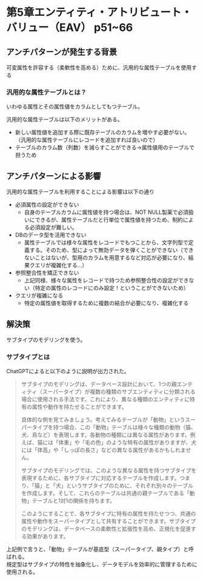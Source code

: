 # 第5章エンティティ・アトリビュート・バリュー（EAV） p51~66
## アンチパターンが発生する背景
可変属性を許容する（柔軟性を高める）ために、汎用的な属性テーブルを使用する  

### 汎用的な属性テーブルとは？
いわゆる属性とその属性値をカラムとしてもつテーブル。  

汎用的な属性テーブルは以下のメリットがある。
- 新しい属性値を追加する際に既存テーブルのカラムを増やす必要がない。（汎用的な属性テーブルにレコードを追加すれば良いので）
- テーブルのカラム数（列数）を減らすことができる→属性値用のテーブルで担うため


## アンチパターンによる影響
汎用的な属性テーブルを利用することによる影響は以下の通り
- 必須属性の設定ができない
	- 自身のテーブルカラムに属性値を持つ場合は、NOT NULL製薬で必須扱いにできるが、属性テーブルだと行単位で属性値を持つため、制約による必須設定が難しい。
- DBのデータ型を活用できない
	- 属性テーブルでは様々な属性をレコードでもつことから、文字列型で定義する。そのため、型によって無効データを弾くことができない（できないことはないが、型用のカラムを用意するなど対応が必要になり、結果クエリが複雑化する...）
- 参照整合性を矯正できない
	- 上記同様、様々な属性をレコードで持つため参照整合性の設定ができない（特定の属性のレコードにのみ設定！ということができないため）
- クエリが複雑になる
	- 特定の属性値を取得するために複数の結合が必要になり、複雑化する


## 解決策
サブタイプのモデリングを使う。  

### サブタイプとは
ChatGPTによると以下のように説明が出力された。  

>サブタイプのモデリングは、データベース設計において、1つの親エンティティ（スーパータイプ）が複数の種類のサブエンティティに分類される場合に使用される手法です。これにより、異なる種類のエンティティに特有の属性や動作を持たせることができます。
>
>具体的な例を見てみましょう。考えてみるテーブルが「動物」というスーパータイプを持つ場合、この「動物」テーブルは様々な種類の動物（猫、犬、鳥など）を表現します。各動物の種類には異なる属性があります。例えば、猫には「体重」や「毛の色」のような特有の属性がありますが、犬には「体高」や「しっぽの長さ」などの異なる属性があるかもしれません。
>
>サブタイプのモデリングでは、このような異なる属性を持つサブタイプを表現するために、各サブタイプに対応するテーブルを作成します。つまり、「猫」と「犬」というサブタイプのために、それぞれ別々のテーブルを作成します。そして、これらのテーブルは共通の親テーブルである「動物」テーブルと1対1の関係を持ちます。
>
>このようにすることで、各サブタイプに特有の属性を持たせつつ、共通の属性や動作をスーパータイプとして共有することができます。サブタイプのモデリングは、データベースの柔軟性と拡張性を高め、正規化を促進する効果があります。

上記例で言うと、「動物」テーブルが基底型（スーパータイプ、親タイプ）と呼ばれる。  
規定型はサブタイプの特性を抽象化し、データモデルを効率的に管理するために使用される。
